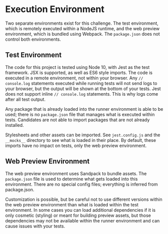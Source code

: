 # Execution Environment
Two separate environments exist for this challenge. The test environment, which is remotely executed within a NodeJS runtime, and the web preview environment, which is bundled using Webpack. The `package.json` does not control both environments.

## Test Environment
The code for this project is tested using Node 10, with Jest as the test framework. JSX is supported, as well as ES6 style imports. The code is executed in a remote environment, not within your browser. Any `// console.log` statements executed while running tests will not send logs to your browser, but the output will be shown at the bottom of your tests. Jest does not support inline `// console.log` statements. This is why logs come after all test output.

Any package that is already loaded into the runner environment is able to be used; there is no `package.json` file that manages what is executed within tests. Candidates are not able to import packages that are not already installed.

Stylesheets and other assets can be imported. See `jest.config.js` and the `__mocks__` directory to see what is loaded in their place. By default, these imports have no impact on tests, only the web preview environment.

## Web Preview Environment
The web preview environment uses Sandpack to bundle assets. The `package.json` file is used to determine what gets loaded into this environment. There are no special config files; everything is inferred from package.json.

Customization is possible, but be careful not to use different versions within the web preview environment than what is loaded within the test environment. In some cases you can load additional dependencies if it is only cosmetic (styling) or meant for building preview assets, but those dependencies may not be available within the runner environment and can cause issues with your tests.
